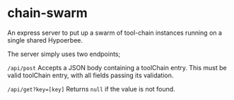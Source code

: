# chain-swarm

An express server to put up a swarm of tool-chain instances running on a single shared Hypoerbee.

The server simply uses two endpoints;

`/api/post`
Accepts a JSON body containing a toolChain entry. This must be valid toolChain entry, with all fields passing its validation.

`/api/get?key=[key]`
Returns `null` if the value is not found.
